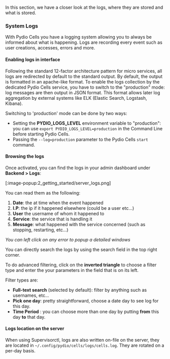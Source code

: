 In this section, we have a closer look at the logs, where they are stored and what is stored.

### System Logs

With Pydio Cells you have a logging system allowing you to always be informed about what is happening. Logs are recording every event such as user creations, accesses, errors and more.

#### Enabling logs in interface

Following the standard 12-factor architecture pattern for micro services, all logs are redirected by default to the standard output. By default, the output is formatted in an apache-like format. To enable the logs collection by the dedicated Pydio Cells service, you have to switch to the "production" mode: log messages are then output in JSON format. This format allows later log aggregation by external systems like ELK (Elastic Search, Logstash, Kibana).

Switching to 'production' mode can be done by two ways:

- Setting the **PYDIO_LOGS_LEVEL** environment variable to "production":  you can use `export PYDIO_LOGS_LEVEL=production` in the Command Line before starting Pydio Cells.
- Passing the `--log=production` parameter to the Pydio Cells `start` command.

#### Browsing the logs

Once activated, you can find the logs in your admin dashboard under **Backend > Logs**:

[:image-popup:2_getting_started/server_logs.png]

You can read them as the following:

1. **Date**: the at time when the event happened  
2. **I.P**: the ip if it happened elsewhere (could be a user etc...)  
3. **User** the username of whom it happened to  
4. **Service**: the service that is handling it  
5. **Message**: what happened with the service concerned (such as stopping, restarting, etc...)  

*You can left click on any error to popup a detailed windows*

You can directly search the logs by using the search field in the top right corner.

To do advanced filtering, click on the **inverted triangle** to choose a filter type and enter the your parameters in the field that is on its left.

Filter types are:

- **Full-text search** (selected by default): filter by anything such as usernames, etc...
- **Pick one day**: pretty straightforward, choose a date day to see log for this day.
- **Time Period** : you can choose more than one day by putting **from** this day **to** that day.

#### Logs location on the server

When using Supervisorctl, logs are also written on-file on the server, they are located in `~/.config/pydio/cells/logs/cells.log`. They are rotated on a per-day basis.
